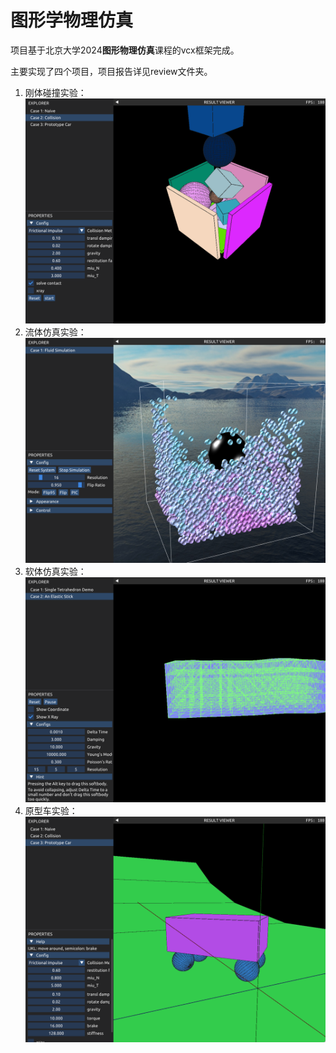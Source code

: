 # 图形学物理仿真

项目基于北京大学2024**图形物理仿真**课程的vcx框架完成。

主要实现了四个项目，项目报告详见review文件夹。

1. 刚体碰撞实验：![image-20240909215857518](review\image-20240909215857518.png)
2. 流体仿真实验：![image-20240909215742391](review\image-20240909215742391.png)
3. 软体仿真实验：![image-20240909215821643](review\image-20240909215821643.png)
4. 原型车实验：![image-20240909215935160](review\image-20240909215935160.png)
